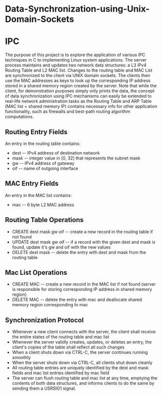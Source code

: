 # Data-Synchronization-using-Unix-Domain-Sockets
# IPC
The purpose of this project is to explore the application of various IPC techniques in C to implementing Linux system applications. The server process maintains and updates two network data structures: a L3 IPv4 Routing Table and L2 MAC list. Changes to the routing table and MAC List are synchronized to the client via UNIX domain sockets. The clients then use the MAC addresses as keys to look up the corresponding IP address stored in a shared memory region created by the server. Note that while the client, for demonstration purposes simply only prints the data, the concept of data synchronization using IPC mechanisms can easily be extended to real-life network administration tasks as the Routing Table and ARP Table (MAC list + shared memory IP) contains necessary info for other application functionality, such as firewalls and best-path routing algorithm computations. 

## Routing Entry Fields
An entry in the routing table contains:
* dest -- IPv4 address of destination network
* mask -- integer value in [0, 32] that represents the subnet mask
* gw -- IPv4 address of gateway
* oif -- name of outgoing interface

## MAC Entry Fields
An entry in the MAC list contains:
* mac -- 6 byte L2 MAC address

## Routing Table Operations
* CREATE dest mask gw oif -- create a new record in the routing table if not found
* UPDATE dest mask <new>gw <new>oif -- if a record with the given dest and mask is found, update it's
gw and oif with the new values
* DELETE dest mask -- delete the entry with dest and mask from the routing table
  
## Mac List Operations
* CREATE MAC -- create a new record in the MAC list if not found (server is responsible for storing corresponding IP address in shared memory region)
* DELETE MAC -- delete the entry with mac and deallocate shared memory region corresponding to mac

## Synchronization Protocol
* Whenever a new client connects with the server, the client shall receive the entire states of the routing table and mac list
* Whenever the server validly creates, updates, or deletes an entry, the client's copies of the table shall
reflect all such changes
* When a client shuts down via CTRL-C, the server continues running smoothly
* When the server shuts down via CTRL-C, all clients shut down cleanly
* All routing table entries are uniquely identified by the dest and mask fields and mac list entries identified by mac field
* The server can flush routing table and mac list at any time, emptying the contents of both data structures, and informs clients to do the same by sending them a USRSIG1 signal.


